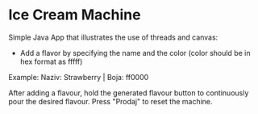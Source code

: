# Ice Cream Machine
Simple Java App that illustrates the use of threads and canvas:
- Add a flavor by specifying the name and the color (color should be in hex format as fffff)

Example:
Naziv: Strawberry | Boja: ff0000

After adding a flavour, hold the generated flavour button to continuously pour the desired flavour.
Press "Prodaj" to reset the machine.
